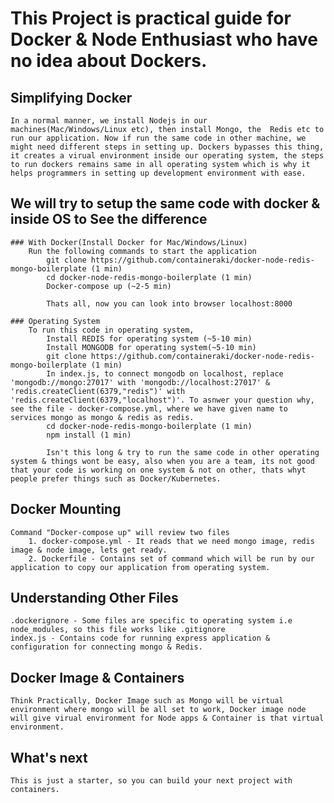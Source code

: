 # This Project is practical guide for Docker & Node Enthusiast who have no idea about Dockers.


## Simplifying Docker
    In a normal manner, we install Nodejs in our machines(Mac/Windows/Linux etc), then install Mongo, the  Redis etc to run our application. Now if run the same code in other machine, we might need different steps in setting up. Dockers bypasses this thing, it creates a virual environment inside our operating system, the steps to run dockers remains same in all operating system which is why it helps programmers in setting up development environment with ease.

## We will try to setup the same code with docker & inside OS to See the difference
    
    ### With Docker(Install Docker for Mac/Windows/Linux)
        Run the following commands to start the application
            git clone https://github.com/containeraki/docker-node-redis-mongo-boilerplate (1 min)
            cd docker-node-redis-mongo-boilerplate (1 min)
            Docker-compose up (~2-5 min)
        
            Thats all, now you can look into browser localhost:8000
    
    ### Operating System
        To run this code in operating system, 
            Install REDIS for operating system (~5-10 min)
            Install MONGODB for operating system(~5-10 min)
            git clone https://github.com/containeraki/docker-node-redis-mongo-boilerplate (1 min)
            In index.js, to connect mongodb on localhost, replace 'mongodb://mongo:27017' with 'mongodb://localhost:27017' & 'redis.createClient(6379,"redis")' with 'redis.createClient(6379,"localhost")'. To asnwer your question why, see the file - docker-compose.yml, where we have given name to services mongo as mongo & redis as redis.
            cd docker-node-redis-mongo-boilerplate (1 min)
            npm install (1 min)

            Isn't this long & try to run the same code in other operating system & things wont be easy, also when you are a team, its not good that your code is working on one system & not on other, thats whyt people prefer things such as Docker/Kubernetes.

## Docker Mounting
    Command "Docker-compose up" will review two files
        1. docker-compose.yml - It reads that we need mongo image, redis image & node image, lets get ready. 
        2. Dockerfile - Contains set of command which will be run by our application to copy our application from operating system. 

## Understanding Other Files
    .dockerignore - Some files are specific to operating system i.e node_modules, so this file works like .gitignore
    index.js - Contains code for running express application & configuration for connecting mongo & Redis. 



## Docker Image & Containers
    Think Practically, Docker Image such as Mongo will be virtual environment where mongo will be all set to work, Docker image node will give virual environment for Node apps & Container is that virtual environment.

## What's next
    This is just a starter, so you can build your next project with containers.